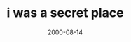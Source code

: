 ---
layout: base.njk
title : 'i was a secret place' 
view_title : 'None' 
year : '2000' 
date : '2000-08-14' 
img_file : '/drawing/smaller/secretplace1.gif' 
html_file : 'secretplace1' 
next_html : 'writingyou1.html' 
year_order : '514' 
permalink : "title/{{html_file}}.html"
---